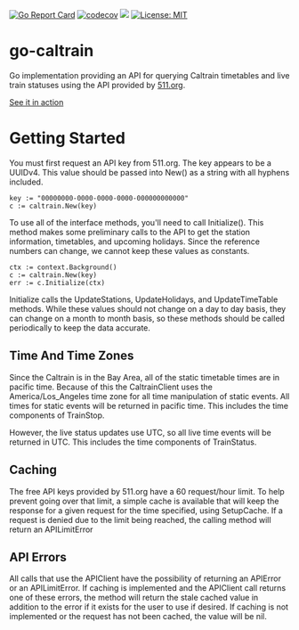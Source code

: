 [![Go Report Card](https://goreportcard.com/badge/github.com/efritz09/go-caltrain)](https://goreportcard.com/report/github.com/efritz09/go-caltrain)
[![codecov](https://codecov.io/gh/efritz09/go-caltrain/branch/master/graph/badge.svg)](https://codecov.io/gh/efritz09/go-caltrain)
[![](https://godoc.org/github.com/efritz09/go-caltrain/caltrain?status.svg)](https://godoc.org/github.com/efritz09/go-caltrain/caltrain)
[![License: MIT](https://img.shields.io/badge/License-MIT-yellow.svg)](https://opensource.org/licenses/MIT)

# go-caltrain

Go implementation providing an API for querying Caltrain timetables and live train statuses using the API provided by [511.org](https://511.org/).

[See it in action](http://wheresmycaltrain.com/)

# Getting Started

You must first request an API key from 511.org. The key appears to be a UUIDv4.
This value should be passed into New() as a string with all hyphens included.

	key := "00000000-0000-0000-0000-000000000000"
	c := caltrain.New(key)

To use all of the interface methods, you'll need to call Initialize(). This
method makes some preliminary calls to the API to get the station information,
timetables, and upcoming holidays. Since the reference numbers can change, we
cannot keep these values as constants.

	ctx := context.Background()
	c := caltrain.New(key)
	err := c.Initialize(ctx)

Initialize calls the UpdateStations, UpdateHolidays, and UpdateTimeTable
methods. While these values should not change on a day to day basis, they can
change on a month to month basis, so these methods should be called
periodically to keep the data accurate.

## Time And Time Zones

Since the Caltrain is in the Bay Area, all of the static timetable times are in
pacific time. Because of this the CaltrainClient uses the America/Los_Angeles
time zone for all time manipulation of static events. All times for static
events will be returned in pacific time. This includes the time components of
TrainStop.

However, the live status updates use UTC, so all live time events will be
returned in UTC. This includes the time components of TrainStatus.

## Caching

The free API keys provided by 511.org have a 60 request/hour limit. To help
prevent going over that limit, a simple cache is available that will keep
the response for a given request for the time specified, using SetupCache. If a
request is denied due to the limit being reached, the calling method will
return an APILimitError

## API Errors

All calls that use the APIClient have the possibility of returning an APIError
or an APILimitError. If caching is implemented and the APIClient call returns
one of these errors, the method will return the stale cached value in addition
to the error if it exists for the user to use if desired. If caching is not
implemented or the request has not been cached, the value will be nil.
